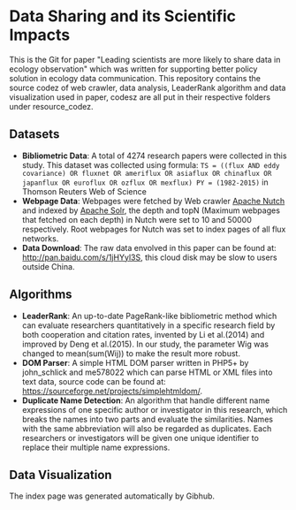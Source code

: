 # Data Sharing and its Scientific Impacts  
This is the Git for paper "Leading scientists are more likely to share data in ecology observation" which was written for supporting better policy solution in ecology data communication. This repository contains the source codez of web crawler, data analysis, LeaderRank algorithm and data visualization used in paper, codesz are all put in their respective folders under resource_codez.

## Datasets
* **Bibliometric Data**: A total of 4274 research papers were collected in this study. This dataset was collected using formula: 
`TS = ((flux AND eddy covariance) OR fluxnet OR ameriflux OR asiaflux OR chinaflux OR japanflux OR euroflux OR ozflux OR mexflux) PY = (1982-2015)` in Thomson Reuters Web of Science
* **Webpage Data**: Webpages were fetched by Web crawler [Apache Nutch](https://archive.apache.org/dist/nutch/1.9/) and indexed by [Apache Solr](http://lucene.apache.org/solr/), the depth and topN (Maximum webpages that fetched on each depth) in Nutch were set to 10 and 50000 respectively. Root webpages for Nutch was set to index pages of all flux networks.
* **Data Download**: The raw data envolved in this paper can be found at: http://pan.baidu.com/s/1jHYyl3S, this cloud disk may be slow to users outside China.

## Algorithms
* **LeaderRank**: An up-to-date PageRank-like bibliometric method which can evaluate researchers quantitatively in a specific research field by both cooperation and citation rates, invented by Li et al.(2014) and improved by Deng et al.(2015). In our study, the parameter Wig was changed to mean(sum(Wij)) to make the result more robust.
* **DOM Parser**: A simple HTML DOM parser written in PHP5+ by john_schlick and me578022 which can parse HTML or XML files into text data, source code can be found at: https://sourceforge.net/projects/simplehtmldom/.
* **Duplicate Name Detection**: An algorithm that handle different name expressions of one specific author or investigator in this research, which breaks the names into two parts and evaluate the similarities. Names with the same abbreviation will also be regarded as duplicates. Each researchers or investigators will be given one unique identifier to replace their multiple name expressions.

## Data Visualization


The index page was generated automatically by Gibhub.
